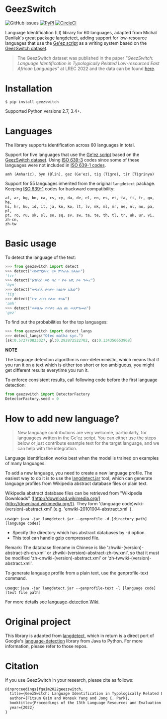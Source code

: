 GeezSwitch
==========

![GitHub issues](https://img.shields.io/github/issues/fgaim/geezswitch.svg)
[![PyPI](https://img.shields.io/pypi/v/geezswitch.svg)](https://pypi.org/project/geezswitch/)
[![CircleCI](https://circleci.com/gh/fgaim/geezswitch.svg?style=shield)](https://circleci.com/gh/fgaim/geezswitch)


Language Identification (LI) library for 60 languages,
adapted from Michal Danilak's great package [langdetect](https://github.com/Mimino666/langdetect), adding support for low-resource languages that use the [Ge'ez script](https://en.wikipedia.org/wiki/Ge'ez_script) as a writing system based on the [GeezSwitch dataset](https://github.com/fgaim/geezswitch-data).


> The GeezSwitch dataset was published in the paper *"GeezSwitch: Language Identification in Typologically Related Low-resourced East African Languages"* at LREC 2022 and the data can be found [here](https://github.com/fgaim/GeezSwitch-data.git).

Installation
============

    $ pip install geezswitch

Supported Python versions 2.7, 3.4+.


Languages
=========

The library supports identification across 60 languages in total.

Support for five languages that use the [Ge'ez script](https://en.wikipedia.org/wiki/Ge'ez_script) based on the [GeezSwitch dataset](https://github.com/fgaim/geezswitch-data). Using [ISO 639-3](https://en.wikipedia.org/wiki/Wikipedia:WikiProject_Languages/List_of_ISO_639-3_language_codes_(2019)) codes since some of these languages were not included in [ISO 639-1 codes](https://en.wikipedia.org/wiki/List_of_ISO_639-1_codes).

    amh (Amharic), byn (Blin), gez (Ge'ez), tig (Tigre), tir (Tigrinya)

Support for 55 languages inherited from the original `langdetect` package. Keeping [ISO 639-1](https://en.wikipedia.org/wiki/List_of_ISO_639-1_codes) codes for backward compatibility:

    af, ar, bg, bn, ca, cs, cy, da, de, el, en, es, et, fa, fi, fr, gu, he,
    hi, hr, hu, id, it, ja, kn, ko, lt, lv, mk, ml, mr, ne, nl, no, pa, pl,
    pt, ro, ru, sk, sl, so, sq, sv, sw, ta, te, th, tl, tr, uk, ur, vi, zh-cn,
    zh-tw


Basic usage
===========

To detect the language of the text:

```python
>>> from geezswitch import detect
>>> detect("ብኮምፒዩተር ናይ ምስራሕ ክእለት")
'tir'
>>> detect("ኳዅረስ ይድ ባሪ ፣ ይት እሺ ይት ገውሪ")
'byn'
>>> detect("ወዲብለ ታክያተ ክልኦት አሕድ")
'tig'
>>> detect("ነጭ አበባ ያለው ተክል")
'amh'
>>> detect("ወይቤሎ ዮናታን ሐሰ ለከ ወእምከመሰ")
'gez'
```

To find out the probabilities for the top languages:

```python
>>> from geezswitch import detect_langs
>>> detect_langs("Otec matka syn.")
[sk:0.572770823327, pl:0.292872522702, cs:0.134356653968]
```

**NOTE**

The language detection algorithm is non-deterministic, which means that if you run it on a text which is either too short or too ambiguous, you might get different results everytime you run it.

To enforce consistent results, call following code before the first language detection:

```python
from geezswitch import DetectorFactory
DetectorFactory.seed = 0
```

How to add new language?
========================

> New language contributions are very welcome, particularly, for languagees written in the Ge'ez script.
You can either use the steps below or just contribute example text for the target language, and we can help with the integration.

Language identification works best when the model is trained on examples of many languages.

To add a new language, you need to create a new language profile. The easiest way to do it is to use the [langdetect.jar](https://github.com/shuyo/language-detection/raw/master/lib/langdetect.jar) tool, which can generate language profiles from Wikipedia abstract database files or plain text.

Wikipedia abstract database files can be retrieved from "Wikipedia Downloads" ([http://download.wikimedia.org/](http://download.wikimedia.org/)). They form '(language code)wiki-(version)-abstract.xml' (e.g. 'enwiki-20101004-abstract.xml' ).

usage: ``java -jar langdetect.jar --genprofile -d [directory path] [language codes]``

- Specify the directory which has abstract databases by -d option.
- This tool can handle gzip compressed file.

Remark: The database filename in Chinese is like 'zhwiki-(version)-abstract-zh-cn.xml' or zhwiki-(version)-abstract-zh-tw.xml', so that it must be modified 'zh-cnwiki-(version)-abstract.xml' or 'zh-twwiki-(version)-abstract.xml'.

To generate language profile from a plain text, use the genprofile-text command.

usage: ``java -jar langdetect.jar --genprofile-text -l [language code] [text file path]``

For more details see [language-detection Wiki](https://code.google.com/archive/p/language-detection/wikis/Tools.wiki).


Original project
================

This library is adapted from [langdetect](https://github.com/Mimino666/langdetect), which in return is a direct port of Google's [language-detection](https://code.google.com/p/language-detection/) library from Java to Python. For more information, please refer to those repos.


Citation
========

If you use GeezSwitch in your research, please cite as follows:

``` markdown
@inproceedings{fgaim2022geezswitch,
  title={GeezSwitch: Language Identification in Typologically Related Low-resourced East African Languages},
  author={Fitsum Gaim and Wonsuk Yang and Jong C. Park},
  booktitle={Proceedings of the 13th Language Resources and Evaluation Conference},
  year={2022}
}
```
